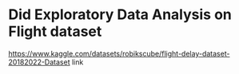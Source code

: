 # Did Exploratory Data Analysis on Flight dataset
https://www.kaggle.com/datasets/robikscube/flight-delay-dataset-20182022-Dataset link
